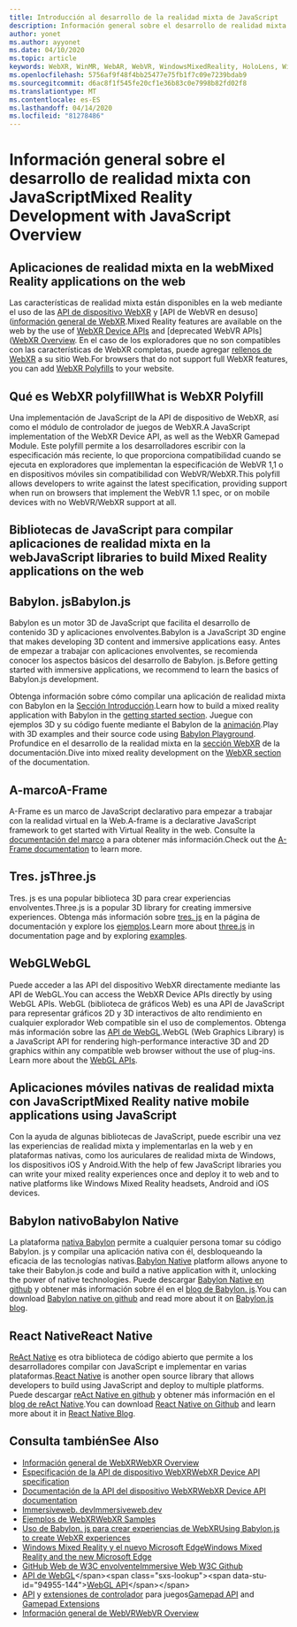 ```yaml
---
title: Introducción al desarrollo de la realidad mixta de JavaScript
description: Información general sobre el desarrollo de realidad mixta con JavaScript para auriculares Web, móviles y de Windows.
author: yonet
ms.author: ayyonet
ms.date: 04/10/2020
ms.topic: article
keywords: WebXR, WinMR, WebAR, WebVR, WindowsMixedReality, HoloLens, Windows Mixed Reality, Web VR, webxr, Web Mr, ar website, 360, 360 video, 360 videos, 360 Photo, 360 fotos, 360 contenido, Web envolvente, inmersivo-Web, IW, immersiveweb
ms.openlocfilehash: 5756af9f48f4bb25477e75fb1f7c09e7239bdab9
ms.sourcegitcommit: d6ac8f1f545fe20cf1e36b83c0e7998b82fd02f8
ms.translationtype: MT
ms.contentlocale: es-ES
ms.lasthandoff: 04/14/2020
ms.locfileid: "81278486"
---
```

# <a name="mixed-reality-development-with-javascript-overview"></a><span data-ttu-id="94955-104">Información general sobre el desarrollo de realidad mixta con JavaScript</span><span class="sxs-lookup"><span data-stu-id="94955-104">Mixed Reality Development with JavaScript Overview</span></span>

## <a name="mixed-reality-applications-on-the-web"></a><span data-ttu-id="94955-105">Aplicaciones de realidad mixta en la web</span><span class="sxs-lookup"><span data-stu-id="94955-105">Mixed Reality applications on the web</span></span>

<span data-ttu-id="94955-106">Las características de realidad mixta están disponibles en la web mediante el uso de las [API de dispositivo WebXR](https://developer.mozilla.org/en-US/docs/Web/API/WebXR_Device_API) y [API de WebVR en desuso] ([información general de WebXR](webxr-overview.md).</span><span class="sxs-lookup"><span data-stu-id="94955-106">Mixed Reality features are available on the web by the use of [WebXR Device APIs](https://developer.mozilla.org/en-US/docs/Web/API/WebXR_Device_API) and [deprecated WebVR APIs]([WebXR Overview](webxr-overview.md).</span></span> <span data-ttu-id="94955-107">En el caso de los exploradores que no son compatibles con las características de WebXR completas, puede agregar [rellenos de WebXR](https://github.com/immersive-web/webxr-polyfill) a su sitio Web.</span><span class="sxs-lookup"><span data-stu-id="94955-107">For browsers that do not support full WebXR features, you can add [WebXR Polyfills](https://github.com/immersive-web/webxr-polyfill) to your website.</span></span>

## <a name="what-is-webxr-polyfill"></a><span data-ttu-id="94955-108">Qué es WebXR polyfill</span><span class="sxs-lookup"><span data-stu-id="94955-108">What is WebXR Polyfill</span></span>

<span data-ttu-id="94955-109">Una implementación de JavaScript de la API de dispositivo de WebXR, así como el módulo de controlador de juegos de WebXR.</span><span class="sxs-lookup"><span data-stu-id="94955-109">A JavaScript implementation of the WebXR Device API, as well as the WebXR Gamepad Module.</span></span> <span data-ttu-id="94955-110">Este polyfill permite a los desarrolladores escribir con la especificación más reciente, lo que proporciona compatibilidad cuando se ejecuta en exploradores que implementan la especificación de WebVR 1,1 o en dispositivos móviles sin compatibilidad con WebVR/WebXR.</span><span class="sxs-lookup"><span data-stu-id="94955-110">This polyfill allows developers to write against the latest specification, providing support when run on browsers that implement the WebVR 1.1 spec, or on mobile devices with no WebVR/WebXR support at all.</span></span>

## <a name="javascript-libraries-to-build-mixed-reality-applications-on-the-web"></a><span data-ttu-id="94955-111">Bibliotecas de JavaScript para compilar aplicaciones de realidad mixta en la web</span><span class="sxs-lookup"><span data-stu-id="94955-111">JavaScript libraries to build Mixed Reality applications on the web</span></span>

## <a name="babylonjs"></a><span data-ttu-id="94955-112">Babylon. js</span><span class="sxs-lookup"><span data-stu-id="94955-112">Babylon.js</span></span>

<span data-ttu-id="94955-113">Babylon es un motor 3D de JavaScript que facilita el desarrollo de contenido 3D y aplicaciones envolventes.</span><span class="sxs-lookup"><span data-stu-id="94955-113">Babylon is a JavaScript 3D engine that makes developing 3D content and immersive applications easy.</span></span> <span data-ttu-id="94955-114">Antes de empezar a trabajar con aplicaciones envolventes, se recomienda conocer los aspectos básicos del desarrollo de Babylon. js.</span><span class="sxs-lookup"><span data-stu-id="94955-114">Before getting started with immersive applications, we recommend to learn the basics of Babylon.js development.</span></span>

<span data-ttu-id="94955-115">Obtenga información sobre cómo compilar una aplicación de realidad mixta con Babylon en la [Sección Introducción](https://doc.babylonjs.com/).</span><span class="sxs-lookup"><span data-stu-id="94955-115">Learn how to build a mixed reality application with Babylon in the [getting started section](https://doc.babylonjs.com/).</span></span> <span data-ttu-id="94955-116">Juegue con ejemplos 3D y su código fuente mediante el Babylon de la [animación](https://doc.babylonjs.com/examples/).</span><span class="sxs-lookup"><span data-stu-id="94955-116">Play with 3D examples and their source code using [Babylon Playground](https://doc.babylonjs.com/examples/).</span></span> <span data-ttu-id="94955-117">Profundice en el desarrollo de la realidad mixta en la [sección WebXR](https://doc.babylonjs.com/how_to/introduction_to_webxr) de la documentación.</span><span class="sxs-lookup"><span data-stu-id="94955-117">Dive into mixed reality development on the [WebXR section](https://doc.babylonjs.com/how_to/introduction_to_webxr) of the documentation.</span></span> 

## <a name="a-frame"></a><span data-ttu-id="94955-118">A-marco</span><span class="sxs-lookup"><span data-stu-id="94955-118">A-Frame</span></span>

<span data-ttu-id="94955-119">A-Frame es un marco de JavaScript declarativo para empezar a trabajar con la realidad virtual en la Web.</span><span class="sxs-lookup"><span data-stu-id="94955-119">A-frame is a declarative JavaScript framework to get started with Virtual Reality in the web.</span></span> <span data-ttu-id="94955-120">Consulte la [documentación del marco](https://aframe.io/) a para obtener más información.</span><span class="sxs-lookup"><span data-stu-id="94955-120">Check out the [A-Frame documentation](https://aframe.io/) to learn more.</span></span>

## <a name="threejs"></a><span data-ttu-id="94955-121">Tres. js</span><span class="sxs-lookup"><span data-stu-id="94955-121">Three.js</span></span>

<span data-ttu-id="94955-122">Tres. js es una popular biblioteca 3D para crear experiencias envolventes.</span><span class="sxs-lookup"><span data-stu-id="94955-122">Three.js is a popular 3D library for creating immersive experiences.</span></span> <span data-ttu-id="94955-123">Obtenga más información sobre [tres. js](https://threejs.org/docs/index.html#manual/en/introduction/Creating-a-scene) en la página de documentación y explore los [ejemplos](https://threejs.org/examples/#webgl_animation_cloth).</span><span class="sxs-lookup"><span data-stu-id="94955-123">Learn more about [three.js](https://threejs.org/docs/index.html#manual/en/introduction/Creating-a-scene) in documentation page and by exploring [examples](https://threejs.org/examples/#webgl_animation_cloth).</span></span>

## <a name="webgl"></a><span data-ttu-id="94955-124">WebGL</span><span class="sxs-lookup"><span data-stu-id="94955-124">WebGL</span></span>

<span data-ttu-id="94955-125">Puede acceder a las API del dispositivo WebXR directamente mediante las API de WebGL.</span><span class="sxs-lookup"><span data-stu-id="94955-125">You can access the WebXR Device APIs directly by using WebGL APIs.</span></span> <span data-ttu-id="94955-126">WebGL (biblioteca de gráficos Web) es una API de JavaScript para representar gráficos 2D y 3D interactivos de alto rendimiento en cualquier explorador Web compatible sin el uso de complementos. Obtenga más información sobre las [API de WebGL](https://developer.mozilla.org/en-US/docs/Web/API/WebGL_API).</span><span class="sxs-lookup"><span data-stu-id="94955-126">WebGL (Web Graphics Library) is a JavaScript API for rendering high-performance interactive 3D and 2D graphics within any compatible web browser without the use of plug-ins. Learn more about the [WebGL APIs](https://developer.mozilla.org/en-US/docs/Web/API/WebGL_API).</span></span>

## <a name="mixed-reality-native-mobile-applications-using-javascript"></a><span data-ttu-id="94955-127">Aplicaciones móviles nativas de realidad mixta con JavaScript</span><span class="sxs-lookup"><span data-stu-id="94955-127">Mixed Reality native mobile applications using JavaScript</span></span>

<span data-ttu-id="94955-128">Con la ayuda de algunas bibliotecas de JavaScript, puede escribir una vez las experiencias de realidad mixta y implementarlas en la web y en plataformas nativas, como los auriculares de realidad mixta de Windows, los dispositivos iOS y Android.</span><span class="sxs-lookup"><span data-stu-id="94955-128">With the help of few JavaScript libraries you can write your mixed reality experiences once and deploy it to web and to native platforms like Windows Mixed Reality headsets, Android and iOS devices.</span></span>

## <a name="babylon-native"></a><span data-ttu-id="94955-129">Babylon nativo</span><span class="sxs-lookup"><span data-stu-id="94955-129">Babylon Native</span></span>

<span data-ttu-id="94955-130">La plataforma [nativa Babylon](https://www.babylonjs.com/native/) permite a cualquier persona tomar su código Babylon. js y compilar una aplicación nativa con él, desbloqueando la eficacia de las tecnologías nativas.</span><span class="sxs-lookup"><span data-stu-id="94955-130">[Babylon Native](https://www.babylonjs.com/native/) platform allows anyone to take their Babylon.js code and build a native application with it, unlocking the power of native technologies.</span></span> <span data-ttu-id="94955-131">Puede descargar [Babylon Native en github](https://github.com/BabylonJS/BabylonNative) y obtener más información sobre él en el [blog de Babylon. js](https://medium.com/@babylonjs/babylon-native-821f1694fffc).</span><span class="sxs-lookup"><span data-stu-id="94955-131">You can download [Babylon native on github](https://github.com/BabylonJS/BabylonNative) and read more about it on [Babylon.js blog](https://medium.com/@babylonjs/babylon-native-821f1694fffc).</span></span>

## <a name="react-native"></a><span data-ttu-id="94955-132">React Native</span><span class="sxs-lookup"><span data-stu-id="94955-132">React Native</span></span>

<span data-ttu-id="94955-133">[ReAct Native](https://reactnative.dev/) es otra biblioteca de código abierto que permite a los desarrolladores compilar con JavaScript e implementar en varias plataformas.</span><span class="sxs-lookup"><span data-stu-id="94955-133">[React Native](https://reactnative.dev/) is another open source library that allows developers to build using JavaScript and deploy to multiple platforms.</span></span> <span data-ttu-id="94955-134">Puede descargar [reAct Native en github](https://github.com/facebook/react-native) y obtener más información en el [blog de reAct Native](https://reactnative.dev/blog/).</span><span class="sxs-lookup"><span data-stu-id="94955-134">You can download [React Native on Github](https://github.com/facebook/react-native) and learn more about it in [React Native Blog](https://reactnative.dev/blog/).</span></span>

## <a name="see-also"></a><span data-ttu-id="94955-135">Consulta también</span><span class="sxs-lookup"><span data-stu-id="94955-135">See Also</span></span>

* [<span data-ttu-id="94955-136">Información general de WebXR</span><span class="sxs-lookup"><span data-stu-id="94955-136">WebXR Overview</span></span>](webxr-overview.md)
* [<span data-ttu-id="94955-137">Especificación de la API de dispositivo WebXR</span><span class="sxs-lookup"><span data-stu-id="94955-137">WebXR Device API specification</span></span>](https://immersive-web.github.io/webxr/)
* [<span data-ttu-id="94955-138">Documentación de la API del dispositivo WebXR</span><span class="sxs-lookup"><span data-stu-id="94955-138">WebXR Device API documentation</span></span>](https://developer.mozilla.org/en-US/docs/Web/API/WebXR_Device_API)
* [<span data-ttu-id="94955-139">Immersiveweb. dev</span><span class="sxs-lookup"><span data-stu-id="94955-139">Immersiveweb.dev</span></span>](https://immersiveweb.dev/)
* [<span data-ttu-id="94955-140">Ejemplos de WebXR</span><span class="sxs-lookup"><span data-stu-id="94955-140">WebXR Samples</span></span>](https://immersive-web.github.io/webxr-samples/)
* [<span data-ttu-id="94955-141">Uso de Babylon. js para crear experiencias de WebXR</span><span class="sxs-lookup"><span data-stu-id="94955-141">Using Babylon.js to create WebXR experiences</span></span>](https://doc.babylonjs.com/how_to/introduction_to_webxr)
* [<span data-ttu-id="94955-142">Windows Mixed Reality y el nuevo Microsoft Edge</span><span class="sxs-lookup"><span data-stu-id="94955-142">Windows Mixed Reality and the new Microsoft Edge</span></span>](https://docs.microsoft.com/windows/mixed-reality/new-microsoft-edge#introducing-the-new-microsoft-edge)
* [<span data-ttu-id="94955-143">GitHub Web de W3C envolvente</span><span class="sxs-lookup"><span data-stu-id="94955-143">Immersive Web W3C Github</span></span>](https://github.com/immersive-web)
* <span data-ttu-id="94955-144">[API de WebGL](https://msdn.microsoft.com/library/bg182648(v=vs.85).aspx)</span><span class="sxs-lookup"><span data-stu-id="94955-144">[WebGL API](https://msdn.microsoft.com/library/bg182648(v=vs.85).aspx)</span></span>
* <span data-ttu-id="94955-145">[API](https://msdn.microsoft.com/library/dn743630(v=vs.85).aspx) y [extensiones de controlador](https://w3c.github.io/gamepad/extensions.html) para juegos</span><span class="sxs-lookup"><span data-stu-id="94955-145">[Gamepad API](https://msdn.microsoft.com/library/dn743630(v=vs.85).aspx) and [Gamepad Extensions](https://w3c.github.io/gamepad/extensions.html)</span></span>
* [<span data-ttu-id="94955-146">Información general de WebVR</span><span class="sxs-lookup"><span data-stu-id="94955-146">WebVR Overview</span></span>](webvr-overview.md)

